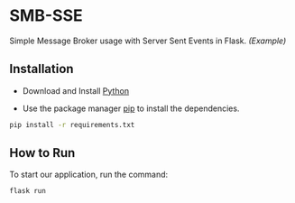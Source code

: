 # SMB-SSE

Simple Message Broker usage with Server Sent Events in Flask. _(Example)_

## Installation

- Download and Install [Python](https://www.python.org/downloads/)

- Use the package manager [pip](https://pip.pypa.io/en/stable/reference/pip_download/) to install the dependencies.

```bash
pip install -r requirements.txt
```

## How to Run

To start our application, run the command:

```
flask run
```
